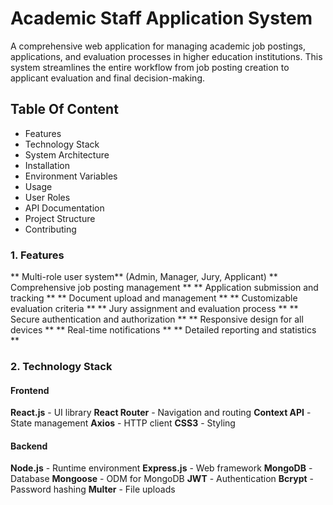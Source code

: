 # Academic Staff Application System
A comprehensive web application for managing academic job postings, applications, and evaluation processes in higher education institutions. This system streamlines the entire workflow from job posting creation to applicant evaluation and final decision-making.
## Table Of Content
- Features
- Technology Stack
- System Architecture
- Installation
- Environment Variables
- Usage
- User Roles
- API Documentation
- Project Structure
- Contributing
### 1. Features
** Multi-role user system** (Admin, Manager, Jury, Applicant)
** Comprehensive job posting management **
** Application submission and tracking **
** Document upload and management **
** Customizable evaluation criteria **
** Jury assignment and evaluation process **
** Secure authentication and authorization **
** Responsive design for all devices **
** Real-time notifications **
** Detailed reporting and statistics **

### 2. Technology Stack

#### Frontend
**React.js** - UI library
**React Router** - Navigation and routing
**Context API** - State management
**Axios** - HTTP client
**CSS3** - Styling

#### Backend
**Node.js** - Runtime environment
**Express.js** - Web framework
**MongoDB** - Database
**Mongoose** - ODM for MongoDB
**JWT** - Authentication
**Bcrypt** - Password hashing
**Multer** - File uploads


